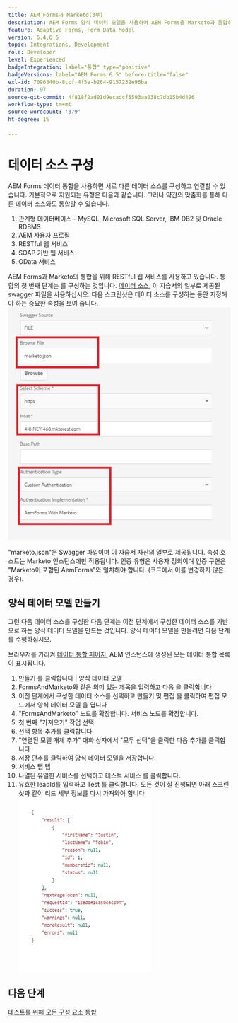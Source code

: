 ```yaml
---
title: AEM Forms과 Marketo(3부)
description: AEM Forms 양식 데이터 모델을 사용하여 AEM Forms을 Marketo과 통합하는 방법에 대한 자습서입니다.
feature: Adaptive Forms, Form Data Model
version: 6.4,6.5
topic: Integrations, Development
role: Developer
level: Experienced
badgeIntegration: label="통합" type="positive"
badgeVersions: label="AEM Forms 6.5" before-title="false"
exl-id: 7096340b-8ccf-4f5e-b264-9157232e96ba
duration: 97
source-git-commit: 4f818f2ad01d9ecadcf5593aa038c7db15b4d496
workflow-type: tm+mt
source-wordcount: '379'
ht-degree: 1%

---
```


# 데이터 소스 구성

AEM Forms 데이터 통합을 사용하면 서로 다른 데이터 소스를 구성하고 연결할 수 있습니다. 기본적으로 지원되는 유형은 다음과 같습니다. 그러나 약간의 맞춤화를 통해 다른 데이터 소스와도 통합할 수 있습니다.

1. 관계형 데이터베이스 - MySQL, Microsoft SQL Server, IBM DB2 및 Oracle RDBMS
1. AEM 사용자 프로필
1. RESTful 웹 서비스
1. SOAP 기반 웹 서비스
1. OData 서비스

AEM Forms과 Marketo의 통합을 위해 RESTful 웹 서비스를 사용하고 있습니다. 통합의 첫 번째 단계는 를 구성하는 것입니다. [데이터 소스.](https://helpx.adobe.com/experience-manager/6-4/forms/using/configure-data-sources.html#ConfigureRESTfulwebservices) 이 자습서의 일부로 제공된 swagger 파일을 사용하십시오. 다음 스크린샷은 데이터 소스를 구성하는 동안 지정해야 하는 중요한 속성을 보여 줍니다.
![데이터 소스](assets/datasource.png)

&quot;marketo.json&quot;은 Swagger 파일이며 이 자습서 자산의 일부로 제공됩니다.
속성 호스트는 Marketo 인스턴스에만 적용됩니다.
인증 유형은 사용자 정의이며 인증 구현은 &quot;Marketo이 포함된 AemForms&quot;와 일치해야 합니다. (코드에서 이를 변경하지 않은 경우).

## 양식 데이터 모델 만들기

그런 다음 데이터 소스를 구성한 다음 단계는 이전 단계에서 구성한 데이터 소스를 기반으로 하는 양식 데이터 모델을 만드는 것입니다. 양식 데이터 모델을 만들려면 다음 단계를 수행하십시오.

브라우저를 가리켜 [데이터 통합 페이지.](http://localhost:4502/aem/forms.html/content/dam/formsanddocuments-fdm) AEM 인스턴스에 생성된 모든 데이터 통합 목록이 표시됩니다.

1. 만들기 를 클릭합니다 | 양식 데이터 모델
1. FormsAndMarketo와 같은 의미 있는 제목을 입력하고 다음 을 클릭합니다
1. 이전 단계에서 구성한 데이터 소스를 선택하고 만들기 및 편집 을 클릭하여 편집 모드에서 양식 데이터 모델 을 엽니다
1. &quot;FormsAndMarketo&quot; 노드를 확장합니다. 서비스 노드를 확장합니다.
1. 첫 번째 &quot;가져오기&quot; 작업 선택
1. 선택 항목 추가를 클릭합니다
1. &quot;연결된 모델 개체 추가&quot; 대화 상자에서 &quot;모두 선택&quot;을 클릭한 다음 추가를 클릭합니다
1. 저장 단추를 클릭하여 양식 데이터 모델을 저장합니다.
1. 서비스 탭 탭
1. 나열된 유일한 서비스를 선택하고 테스트 서비스 를 클릭합니다.
1. 유효한 leadId를 입력하고 Test 를 클릭합니다. 모든 것이 잘 진행되면 아래 스크린샷과 같이 리드 세부 정보를 다시 가져와야 합니다
   ![testresults](assets/testresults.png)

## 다음 단계

[테스트를 위해 모든 구성 요소 통합](./part4.md)
